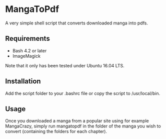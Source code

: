# MangaToPdf
A very simple shell script that converts downloaded manga into pdfs.
## Requirements
- Bash 4.2 or later
- ImageMagick

Note that it only has been tested under Ubuntu 16.04 LTS.

## Installation
Add the script folder to your .bashrc file or copy the script to /usr/local/bin.
## Usage
Once you downloaded a manga from a popular site using for example MangaCrazy, simply run mangatopdf in the folder of the manga you wish to convert (containing the folders for each chapter).
